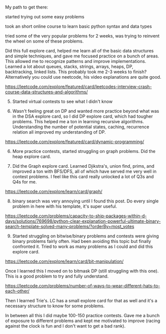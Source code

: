 My path to get there:

started trying out some easy problems

took an short online course to learn basic python syntax and data types

tried some of the very popular problems for 2 weeks, was trying to reinvent the wheel on some of these problems.

Did this full explore card, helped me learn all of the basic data structures and simple techniques, and gave me focused
practice on a bunch of areas. This allowed me to recognize patterns and improve implementations. Learned a lot about
queues, stacks, strings, arrays, heaps, DP, backtracking, linked lists. This probably took me 2-3 weeks to finish?
Alternatively you could use neetcode, his video explanations are quite good.

https://leetcode.com/explore/featured/card/leetcodes-interview-crash-course-data-structures-and-algorithms/

5) Started virtual contests to see what I didn't know

6) Wasn't feeling great on DP and wanted more practice beyond what was in the DSA explore card, so I did DP explore
   card, which had tougher problems. This helped me a ton in learning recursive algorithms. Understanding the number of
   potential states, caching, recurrence relation all improved my understanding of DP.

https://leetcode.com/explore/featured/card/dynamic-programming/

6) More practice contests, started struggling on graph problems. Did the heap explore card.

7) Did the Graph explore card. Learned Djikstra's, union find, prims, and improved a ton with BFS/DFS, all of which have
   served me very well in contest problems. I feel like this card really unlocked a lot of Q3s and Q4s for me.

https://leetcode.com/explore/learn/card/graph/

8) binary search was very annoying until I found this post. Do every single problem in here with his template, it's
   super useful.

https://leetcode.com/problems/capacity-to-ship-packages-within-d-days/solutions/769698/python-clear-explanation-powerful-ultimate-binary-search-template-solved-many-problems/?orderBy=most_votes

9) Started struggling on bitwise/binary problems and contests were giving binary problems fairly often. Had been
   avoiding this topic but finally confronted it. Tried to work as many problems as I could and did this explore card.

https://leetcode.com/explore/learn/card/bit-manipulation/

Once I learned this I moved on to bitmask DP (still struggling with this one). This is a good problem to try and fully
understand.

https://leetcode.com/problems/number-of-ways-to-wear-different-hats-to-each-other/

Then I learned Trie's. LC has a small explore card for that as well and it's a necessary structure to know for some
problems.

In between all this I did maybe 100-150 practice contests. Gave me a bunch of exposure to different problems and kept me
motivated to improve (racing against the clock is fun and I don't want to get a bad rank).